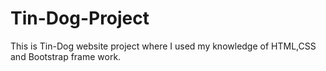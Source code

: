 # Tin-Dog-Project
This is Tin-Dog website project where I used my knowledge of HTML,CSS and Bootstrap frame work.
